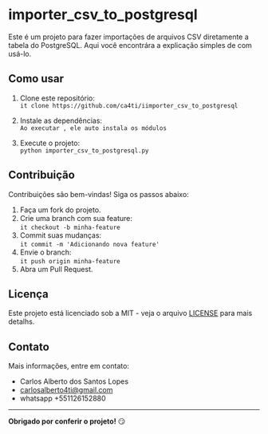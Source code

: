 # importer_csv_to_postgresql

Este é um projeto para fazer importações de arquivos CSV diretamente a tabela do PostgreSQL. Aqui você encontrára a explicação simples de com usá-lo.

## Como usar

1. Clone este repositório:   
   `it clone https://github.com/ca4ti/iimporter_csv_to_postgresql`

2. Instale as dependências:   
   `Ao executar , ele auto instala os módulos`

3. Execute o projeto:  
   `python importer_csv_to_postgresql.py`

## Contribuição

Contribuições são bem-vindas! Siga os passos abaixo:

1. Faça um fork do projeto.
2. Crie uma branch com sua feature:  
   `it checkout -b minha-feature`
3. Commit suas mudanças:   
   `it commit -m 'Adicionando nova feature'`
4. Envie o branch:  
   `it push origin minha-feature`
5. Abra um Pull Request.

## Licença

Este projeto está licenciado sob a MIT - veja o arquivo [LICENSE](LICENSE) para mais detalhs.

## Contato

Mais informações, entre em contato:
- Carlos Alberto dos Santos Lopes  
- carlosalberto4ti@gmail.com
- whatsapp +551126152880

---
**Obrigado por conferir o projeto!** 😏
